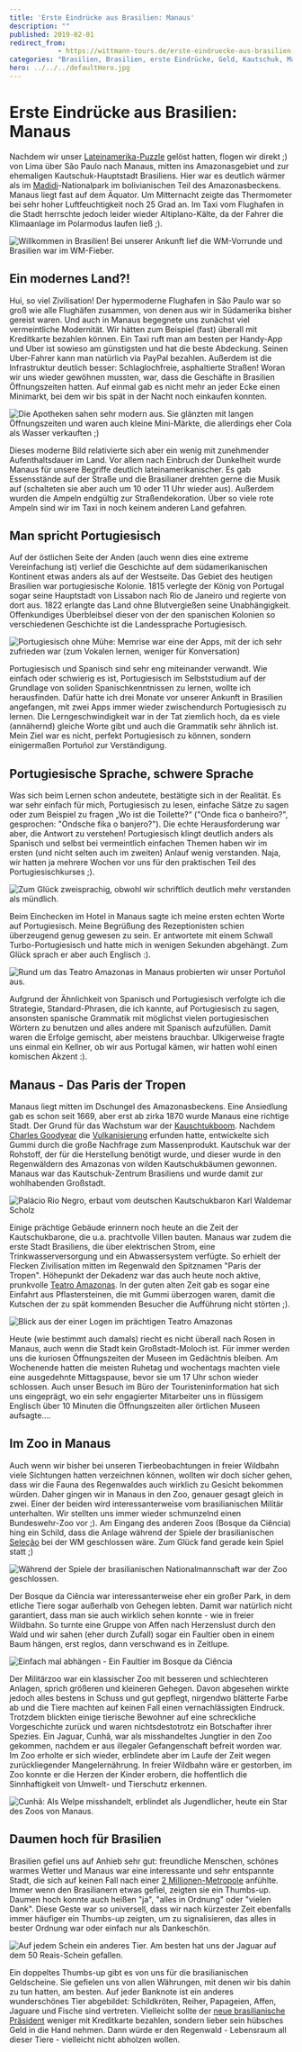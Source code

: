 ```yaml
---
title: 'Erste Eindrücke aus Brasilien: Manaus'
description: ""
published: 2019-02-01
redirect_from: 
            - https://wittmann-tours.de/erste-eindruecke-aus-brasilien-manaus/
categories: "Brasilien, Brasilien, erste Eindrücke, Geld, Kautschuk, Manaus, Portugiesisch, Portuñol, Sprache, Zoo"
hero: ../../../defaultHero.jpg
---
```

# Erste Eindrücke aus Brasilien: Manaus

Nachdem wir unser [Lateinamerika-Puzzle](http://wittmann-tours.de/wp-content/uploads/2018/12/Lateimamerika-Puzzle3.jpg) gelöst hatten, flogen wir direkt ;) von Lima über São Paulo nach Manaus, mitten ins Amazonasgebiet und zur ehemaligen Kautschuk-Hauptstadt Brasiliens. Hier war es deutlich wärmer als im [Madidi](http://wittmann-tours.de/der-bolivianische-dschungel-im-madidi-nationalpark/)-Nationalpark im bolivianischen Teil des Amazonasbeckens. Manaus liegt fast auf dem Äquator. Um Mitternacht zeigte das Thermometer bei sehr hoher Luftfeuchtigkeit noch 25 Grad an. Im Taxi vom Flughafen in die Stadt herrschte jedoch leider wieder Altiplano-Kälte, da der Fahrer die Klimaanlage im Polarmodus laufen ließ ;).

![Willkommen in Brasilien! Bei unserer Ankunft lief die WM-Vorrunde und Brasilien war im WM-Fieber.](http://wittmann-tours.de/wp-content/uploads/2019/01/CW-20180715-075232-6147-Edit-1024x683.jpg)

<!--more-->

## Ein modernes Land?!

Hui, so viel Zivilisation! Der hypermoderne Flughafen in São Paulo war so groß wie alle Flughäfen zusammen, von denen aus wir in Südamerika bisher gereist waren. Und auch in Manaus begegnete uns zunächst viel vermeintliche Modernität. Wir hätten zum Beispiel (fast) überall mit Kreditkarte bezahlen können. Ein Taxi ruft man am besten per Handy-App und Uber ist sowieso am günstigsten und hat die beste Abdeckung. Seinen Uber-Fahrer kann man natürlich via PayPal bezahlen. Außerdem ist die Infrastruktur deutlich besser: Schlaglochfreie, asphaltierte Straßen! Woran wir uns wieder gewöhnen mussten, war, dass die Geschäfte in Brasilien Öffnungszeiten hatten. Auf einmal gab es nicht mehr an jeder Ecke einen Minimarkt, bei dem wir bis spät in der Nacht noch einkaufen konnten.

![Die Apotheken sahen sehr modern aus. Sie glänzten mit langen Öffnungszeiten und waren auch kleine Mini-Märkte, die allerdings eher Cola als Wasser verkauften ;)](http://wittmann-tours.de/wp-content/uploads/2019/01/CW-20180703-095724-5871-1024x683.jpg)

Dieses moderne Bild relativierte sich aber ein wenig mit zunehmender Aufenthaltsdauer im Land. Vor allem nach Einbruch der Dunkelheit wurde Manaus für unsere Begriffe deutlich lateinamerikanischer. Es gab Essensstände auf der Straße und die Brasilianer drehten gerne die Musik auf (schalteten sie aber auch um 10 oder 11 Uhr wieder aus). Außerdem wurden die Ampeln endgültig zur Straßendekoration. Über so viele rote Ampeln sind wir im Taxi in noch keinem anderen Land gefahren.

## Man spricht Portugiesisch

Auf der östlichen Seite der Anden (auch wenn dies eine extreme Vereinfachung ist) verlief die Geschichte auf dem südamerikanischen Kontinent etwas anders als auf der Westseite. Das Gebiet des heutigen Brasilien war portugiesische Kolonie. 1815 verlegte der König von Portugal sogar seine Hauptstadt von Lissabon nach Rio de Janeiro und regierte von dort aus. 1822 erlangte das Land ohne Blutvergießen seine Unabhängigkeit. Offenkundiges Überbleibsel dieser von der den spanischen Kolonien so verschiedenen Geschichte ist die Landessprache Portugiesisch.

![Portugiesisch ohne Mühe: Memrise war eine der Apps, mit der ich sehr zufrieden war (zum Vokalen lernen, weniger für Konversation)](http://wittmann-tours.de/wp-content/uploads/2019/01/IMG_4784-1024x782.jpg)

Portugiesisch und Spanisch sind sehr eng miteinander verwandt. Wie einfach oder schwierig es ist, Portugiesisch im Selbststudium auf der Grundlage von soliden Spanischkenntnissen zu lernen, wollte ich herausfinden. Dafür hatte ich drei Monate vor unserer Ankunft in Brasilien angefangen, mit zwei Apps immer wieder zwischendurch Portugiesisch zu lernen. Die Lerngeschwindigkeit war in der Tat ziemlich hoch, da es viele (annähernd) gleiche Worte gibt und auch die Grammatik sehr ähnlich ist. Mein Ziel war es nicht, perfekt Portugiesisch zu können, sondern einigermaßen Portuñol zur Verständigung.

## Portugiesische Sprache, schwere Sprache

Was sich beim Lernen schon andeutete, bestätigte sich in der Realität. Es war sehr einfach für mich, Portugiesisch zu lesen, einfache Sätze zu sagen oder zum Beispiel zu fragen „Wo ist die Toilette?“ ("Onde fica o banheiro?", gesprochen: "Ondsche fika o banjero?"). Die echte Herausforderung war aber, die Antwort zu verstehen! Portugiesisch klingt deutlich anders als Spanisch und selbst bei vermeintlich einfachen Themen haben wir im ersten (und nicht selten auch im zweiten) Anlauf wenig verstanden. Naja, wir hatten ja mehrere Wochen vor uns für den praktischen Teil des Portugiesischkurses ;).

![Zum Glück zweisprachig, obwohl wir schriftlich deutlich mehr verstanden als mündlich.](http://wittmann-tours.de/wp-content/uploads/2019/01/CW-20180715-101054-6156-1024x683.jpg)

Beim Einchecken im Hotel in Manaus sagte ich meine ersten echten Worte auf Portugiesisch. Meine Begrüßung des Rezeptionisten schien überzeugend genug gewesen zu sein. Er antwortete mit einem Schwall Turbo-Portugiesisch und hatte mich in wenigen Sekunden abgehängt. Zum Glück sprach er aber auch Englisch :).

![Rund um das Teatro Amazonas in Manaus probierten wir unser Portuñol aus.](http://wittmann-tours.de/wp-content/uploads/2019/01/CW-20180622-192112-3468-1024x683.jpg)

Aufgrund der Ähnlichkeit von Spanisch und Portugiesisch verfolgte ich die Strategie, Standard-Phrasen, die ich kannte, auf Portugiesisch zu sagen, ansonsten spanische Grammatik mit möglichst vielen portugiesischen Wörtern zu benutzen und alles andere mit Spanisch aufzufüllen. Damit waren die Erfolge gemischt, aber meistens brauchbar. Ulkigerweise fragte uns einmal ein Kellner, ob wir aus Portugal kämen, wir hatten wohl einen komischen Akzent :).

## Manaus - Das Paris der Tropen

Manaus liegt mitten im Dschungel des Amazonasbeckens. Eine Ansiedlung gab es schon seit 1669, aber erst ab zirka 1870 wurde Manaus eine richtige Stadt. Der Grund für das Wachstum war der [Kauschtukboom](https://de.wikipedia.org/wiki/Kautschukboom). Nachdem [Charles Goodyear](https://de.wikipedia.org/wiki/Charles_Goodyear) die [Vulkanisierung](https://de.wikipedia.org/wiki/Vulkanisation) erfunden hatte, entwickelte sich Gummi durch die große Nachfrage zum Massenprodukt. Kautschuk war der Rohstoff, der für die Herstellung benötigt wurde, und dieser wurde in den Regenwäldern des Amazonas von wilden Kautschukbäumen gewonnen. Manaus war das Kautschuk-Zentrum Brasiliens und wurde damit zur wohlhabenden Großstadt.

![Palácio Rio Negro, erbaut vom deutschen Kautschukbaron Karl Waldemar Scholz](http://wittmann-tours.de/wp-content/uploads/2019/01/CW-20180623-130912-5091-Edit-1024x683.jpg)![]()

Einige prächtige Gebäude erinnern noch heute an die Zeit der Kautschukbarone, die u.a. prachtvolle Villen bauten. Manaus war zudem die erste Stadt Brasiliens, die über elektrischen Strom, eine Trinkwasserversorgung und ein Abwassersystem verfügte. So erhielt der Flecken Zivilisation mitten im Regenwald den Spitznamen "Paris der Tropen". Höhepunkt der Dekadenz war das auch heute noch aktive, prunkvolle [Teatro Amazonas](https://de.wikipedia.org/wiki/Teatro_Amazonas). In der guten alten Zeit gab es sogar eine Einfahrt aus Pflastersteinen, die mit Gummi überzogen waren, damit die Kutschen der zu spät kommenden Besucher die Aufführung nicht störten ;).

![Blick aus der einer Logen im prächtigen Teatro Amazonas](http://wittmann-tours.de/wp-content/uploads/2019/01/CW-20180623-094927-5079-1024x683.jpg)

Heute (wie bestimmt auch damals) riecht es nicht überall nach Rosen in Manaus, auch wenn die Stadt kein Großstadt-Moloch ist. Für immer werden uns die kuriosen Öffnungszeiten der Museen im Gedächtnis bleiben. Am Wochenende hatten die meisten Ruhetag und wochentags machten viele eine ausgedehnte Mittagspause, bevor sie um 17 Uhr schon wieder schlossen. Auch unser Besuch im Büro der Touristeninformation hat sich uns eingeprägt, wo ein sehr engagierter Mitarbeiter uns in flüssigem Englisch über 10 Minuten die Öffnungszeiten aller örtlichen Museen aufsagte….

## Im Zoo in Manaus

Auch wenn wir bisher bei unseren Tierbeobachtungen in freier Wildbahn viele Sichtungen hatten verzeichnen können, wollten wir doch sicher gehen, dass wir die Fauna des Regenwaldes auch wirklich zu Gesicht bekommen würden. Daher gingen wir in Manaus in den Zoo, genauer gesagt gleich in zwei. Einer der beiden wird interessanterweise vom brasilianischen Militär unterhalten. Wir stellten uns immer wieder schmunzelnd einen Bundeswehr-Zoo vor ;). Am Eingang des anderen Zoos (Bosque da Ciência) hing ein Schild, dass die Anlage während der Spiele der brasilianischen [Seleção](https://de.wikipedia.org/wiki/Brasilianische_Fu%C3%9Fballnationalmannschaft) bei der WM geschlossen wäre. Zum Glück fand gerade kein Spiel statt ;)

![Während der Spiele der brasilianischen Nationalmannschaft war der Zoo geschlossen.](http://wittmann-tours.de/wp-content/uploads/2019/01/CW-20180624-084346-3510-683x1024.jpg)

Der Bosque da Ciência war interessanterweise eher ein großer Park, in dem etliche Tiere sogar außerhalb von Gehegen lebten. Damit war natürlich nicht garantiert, dass man sie auch wirklich sehen konnte - wie in freier Wildbahn. So turnte eine Gruppe von Affen nach Herzenslust durch den Wald und wir sahen (eher durch Zufall) sogar ein Faultier oben in einem Baum hängen, erst reglos, dann verschwand es in Zeitlupe.

![Einfach mal abhängen - Ein Faultier im Bosque da Ciência](http://wittmann-tours.de/wp-content/uploads/2019/01/CW-20180624-102837-5130-1024x683.jpg)

Der Militärzoo war ein klassischer Zoo mit besseren und schlechteren Anlagen, sprich größeren und kleineren Gehegen. Davon abgesehen wirkte jedoch alles bestens in Schuss und gut gepflegt, nirgendwo blätterte Farbe ab und die Tiere machten auf keinen Fall einen vernachlässigten Eindruck. Trotzdem blickten einige tierische Bewohner auf eine schreckliche Vorgeschichte zurück und waren nichtsdestotrotz ein Botschafter ihrer Spezies. Ein Jaguar, Cunhã, war als misshandeltes Jungtier in den Zoo gekommen, nachdem er aus illegaler Gefangenschaft befreit worden war. Im Zoo erholte er sich wieder, erblindete aber im Laufe der Zeit wegen zurückliegender Mangelernährung. In freier Wildbahn wäre er gestorben, im Zoo konnte er die Herzen der Kinder erobern, die hoffentlich die Sinnhaftigkeit von Umwelt- und Tierschutz erkennen.

![Cunhã: Als Welpe misshandelt, erblindet als Jugendlicher, heute ein Star des Zoos von Manaus.](http://wittmann-tours.de/wp-content/uploads/2019/01/CW-20180624-134046-5185-1024x683.jpg)

## Daumen hoch für Brasilien

Brasilien gefiel uns auf Anhieb sehr gut: freundliche Menschen, schönes warmes Wetter und Manaus war eine interessante und sehr entspannte Stadt, die sich auf keinen Fall nach einer [2 Millionen-Metropole](https://de.wikipedia.org/wiki/Manaus) anfühlte. Immer wenn den Brasilianern etwas gefiel, zeigten sie ein Thumbs-up. Daumen hoch konnte auch heißen "ja", "alles in Ordnung" oder "vielen Dank". Diese Geste war so universell, dass wir nach kürzester Zeit ebenfalls immer häufiger ein Thumbs-up zeigten, um zu signalisieren, das alles in bester Ordnung war oder einfach nur als Dankeschön.

![Auf jedem Schein ein anderes Tier. Am besten hat uns der Jaguar auf dem 50 Reais-Schein gefallen.](http://wittmann-tours.de/wp-content/uploads/2019/01/IMG_3254-1024x479.jpg)

Ein doppeltes Thumbs-up gibt es von uns für die brasilianischen Geldscheine. Sie gefielen uns von allen Währungen, mit denen wir bis dahin zu tun hatten, am besten. Auf jeder Banknote ist ein anderes wunderschönes Tier abgebildet: Schildkröten, Reiher, Papageien, Affen, Jaguare und Fische sind vertreten. Vielleicht sollte der [neue brasilianische Präsident](https://de.wikipedia.org/wiki/Jair_Bolsonaro) weniger mit Kreditkarte bezahlen, sondern lieber sein hübsches Geld in die Hand nehmen. Dann würde er den Regenwald - Lebensraum all dieser Tiere - vielleicht nicht abholzen wollen.
